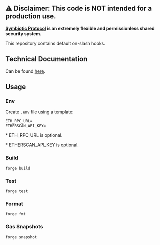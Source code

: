## ⚠️ Disclaimer: This code is NOT intended for a production use.

**[Symbiotic Protocol](https://symbiotic.fi) is an extremely flexible and permissionless shared security system.**

This repository contains default on-slash hooks.

## Technical Documentation

Can be found [here](./specs).

## Usage

### Env

Create `.env` file using a template:

```
ETH_RPC_URL=
ETHERSCAN_API_KEY=
```

\* ETH_RPC_URL is optional.

\* ETHERSCAN_API_KEY is optional.

### Build

```shell
forge build
```

### Test

```shell
forge test
```

### Format

```shell
forge fmt
```

### Gas Snapshots

```shell
forge snapshot
```
